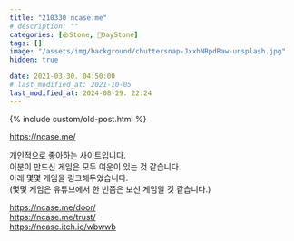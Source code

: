 ```yaml
---
title: "210330 ncase.me"
# description: ""
categories: [🪨Stone, 🌱DayStone]
tags: []
image: "/assets/img/background/chuttersnap-JxxhNRpdRaw-unsplash.jpg"
hidden: true

date: 2021-03-30. 04:50:00
# last_modified_at: 2021-10-05
last_modified_at: 2024-08-29. 22:24
---
```


{% include custom/old-post.html %}

<https://ncase.me/>  

개인적으로 좋아하는 사이트입니다.  
이분이 만드신 게임은 모두 여운이 있는 것 같습니다.  
아래 몇몇 게임을 링크해두었습니다.  
(몇몇 게임은 유튜브에서 한 번쯤은 보신 게임일 것 같습니다.)  

<https://ncase.me/door/>  
<https://ncase.me/trust/>  
<https://ncase.itch.io/wbwwb>  
